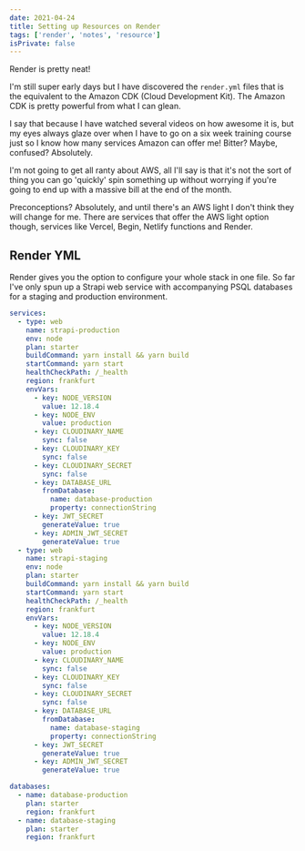 ```yaml
---
date: 2021-04-24
title: Setting up Resources on Render
tags: ['render', 'notes', 'resource']
isPrivate: false
---
```


Render is pretty neat!

I'm still super early days but I have discovered the `render.yml`
files that is the equivalent to the Amazon CDK (Cloud Development
Kit). The Amazon CDK is pretty powerful from what I can glean.

I say that because I have watched several videos on how awesome it is,
but my eyes always glaze over when I have to go on a six week training
course just so I know how many services Amazon can offer me! Bitter?
Maybe, confused? Absolutely.

<!-- cSpell:ignore ranty -->

I'm not going to get all ranty about AWS, all I'll say is that it's
not the sort of thing you can go 'quickly' spin something up without
worrying if you're going to end up with a massive bill at the end of
the month.

Preconceptions? Absolutely, and until there's an AWS light I don't
think they will change for me. There are services that offer the AWS
light option though, services like Vercel, Begin, Netlify functions
and Render.

## Render YML

<!-- cSpell:ignore psql -->

Render gives you the option to configure your whole stack in one file.
So far I've only spun up a Strapi web service with accompanying PSQL
databases for a staging and production environment.

```yml
services:
  - type: web
    name: strapi-production
    env: node
    plan: starter
    buildCommand: yarn install && yarn build
    startCommand: yarn start
    healthCheckPath: /_health
    region: frankfurt
    envVars:
      - key: NODE_VERSION
        value: 12.18.4
      - key: NODE_ENV
        value: production
      - key: CLOUDINARY_NAME
        sync: false
      - key: CLOUDINARY_KEY
        sync: false
      - key: CLOUDINARY_SECRET
        sync: false
      - key: DATABASE_URL
        fromDatabase:
          name: database-production
          property: connectionString
      - key: JWT_SECRET
        generateValue: true
      - key: ADMIN_JWT_SECRET
        generateValue: true
  - type: web
    name: strapi-staging
    env: node
    plan: starter
    buildCommand: yarn install && yarn build
    startCommand: yarn start
    healthCheckPath: /_health
    region: frankfurt
    envVars:
      - key: NODE_VERSION
        value: 12.18.4
      - key: NODE_ENV
        value: production
      - key: CLOUDINARY_NAME
        sync: false
      - key: CLOUDINARY_KEY
        sync: false
      - key: CLOUDINARY_SECRET
        sync: false
      - key: DATABASE_URL
        fromDatabase:
          name: database-staging
          property: connectionString
      - key: JWT_SECRET
        generateValue: true
      - key: ADMIN_JWT_SECRET
        generateValue: true

databases:
  - name: database-production
    plan: starter
    region: frankfurt
  - name: database-staging
    plan: starter
    region: frankfurt
```
